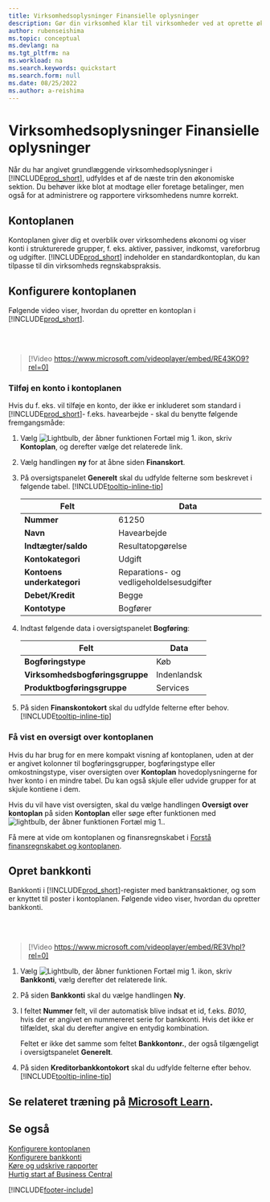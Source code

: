 ```yaml
---
title: Virksomhedsoplysninger Finansielle oplysninger
description: Gør din virksomhed klar til virksomheder ved at oprette økonomiske oplysninger i Business central.
author: rubenseishima
ms.topic: conceptual
ms.devlang: na
ms.tgt_pltfrm: na
ms.workload: na
ms.search.keywords: quickstart
ms.search.form: null
ms.date: 08/25/2022
ms.author: a-reishima
---
```


# <a name="financial-information-quick-start"></a>Virksomhedsoplysninger Finansielle oplysninger

Når du har angivet grundlæggende virksomhedsoplysninger i [!INCLUDE[prod_short](includes/prod_short.md)], udfyldes et af de næste trin den økonomiske sektion. Du behøver ikke blot at modtage eller foretage betalinger, men også for at administrere og rapportere virksomhedens numre korrekt.

## <a name="the-chart-of-accounts"></a>Kontoplanen

Kontoplanen giver dig et overblik over virksomhedens økonomi og viser konti i strukturerede grupper, f. eks. aktiver, passiver, indkomst, vareforbrug og udgifter. [!INCLUDE[prod_short](includes/prod_short.md)] indeholder en standardkontoplan, du kan tilpasse til din virksomheds regnskabspraksis.

## <a name="set-up-the-chart-of-accounts"></a>Konfigurere kontoplanen

Følgende video viser, hvordan du opretter en kontoplan i [!INCLUDE[prod_short](includes/prod_short.md)].

<br /><br />

> [!Video https://www.microsoft.com/videoplayer/embed/RE43KO9?rel=0]

### <a name="add-an-account-to-the-chart-of-accounts"></a>Tilføj en konto i kontoplanen

Hvis du f. eks. vil tilføje en konto, der ikke er inkluderet som standard i [!INCLUDE[prod_short](includes/prod_short.md)]- f.eks. havearbejde - skal du benytte følgende fremgangsmåde:

1. Vælg ![Lightbulb, der åbner funktionen Fortæl mig 1.](media/ui-search/search_small.png "Fortæl mig, hvad du vil foretage dig") ikon, skriv **Kontoplan**, og derefter vælge det relaterede link.
2. Vælg handlingen **ny** for at åbne siden **Finanskort**.
3. På oversigtspanelet **Generelt** skal du udfylde felterne som beskrevet i følgende tabel. [!INCLUDE[tooltip-inline-tip](includes/tooltip-inline-tip_md.md)]

   | Felt | Data |
   | --- | --- |
   | **Nummer** | 61250 |
   | **Navn** | Havearbejde |
   | **Indtægter/saldo** | Resultatopgørelse |
   | **Kontokategori** | Udgift |
   | **Kontoens underkategori** | Reparations- og vedligeholdelsesudgifter |
   | **Debet/Kredit** | Begge |
   | **Kontotype** | Bogfører |

4. Indtast følgende data i oversigtspanelet **Bogføring**:

   | Felt | Data |
   | --- | --- |
   | **Bogføringstype** | Køb |
   | **Virksomhedsbogføringsgruppe** | Indenlandsk |
   | **Produktbogføringsgruppe** | Services |

5. På siden **Finanskontokort** skal du udfylde felterne efter behov. [!INCLUDE[tooltip-inline-tip](includes/tooltip-inline-tip_md.md)]

### <a name="get-an-overview-of-the-chart-of-accounts"></a>Få vist en oversigt over kontoplanen

Hvis du har brug for en mere kompakt visning af kontoplanen, uden at der er angivet kolonner til bogføringsgrupper, bogføringstype eller omkostningstype, viser oversigten over **Kontoplan** hovedoplysningerne for hver konto i en mindre tabel. Du kan også skjule eller udvide grupper for at skjule kontiene i dem.

Hvis du vil have vist oversigten, skal du vælge handlingen **Oversigt over kontoplan** på siden **Kontoplan** eller søge efter funktionen med ![lightbulb, der åbner funktionen Fortæl mig 1.](media/ui-search/search_small.png "Fortæl mig, hvad du vil foretage dig").

Få mere at vide om kontoplanen og finansregnskabet i [Forstå finansregnskabet og kontoplanen](finance-general-ledger.md).

## <a name="set-up-bank-accounts"></a>Opret bankkonti

Bankkonti i [!INCLUDE[prod_short](includes/prod_short.md)]-register med banktransaktioner, og som er knyttet til poster i kontoplanen. Følgende video viser, hvordan du opretter bankkonti.

<br /><br />

> [!Video https://www.microsoft.com/videoplayer/embed/RE3Vhpl?rel=0]

1. Vælg ![Lightbulb, der åbner funktionen Fortæl mig 1.](media/ui-search/search_small.png "Fortæl mig, hvad du vil foretage dig") ikon, skriv **Bankkonti**, vælg derefter det relaterede link.
2. På siden **Bankkonti** skal du vælge handlingen **Ny**.
3. I feltet **Nummer** felt, vil der automatisk blive indsat et id, f.eks. *B010*, hvis der er angivet en nummereret serie for bankkonti. Hvis det ikke er tilfældet, skal du derefter angive en entydig kombination.

   Feltet er ikke det samme som feltet **Bankkontonr.**, der også tilgængeligt i oversigtspanelet **Generelt**.
4. På siden **Kreditorbankkontokort** skal du udfylde felterne efter behov. [!INCLUDE[tooltip-inline-tip](includes/tooltip-inline-tip_md.md)]

## <a name="see-related-training-at-microsoft-learn"></a>Se relateret træning på [Microsoft Learn](/learn/paths/set-up-financial-management-dynamics-365-business-central/).

## <a name="see-also"></a>Se også

[Konfigurere kontoplanen](finance-setup-chart-accounts.md)  
[Konfigurere bankkonti](bank-how-setup-bank-accounts.md)  
[Køre og udskrive rapporter](ui-work-report.md)  
[Hurtig start af Business Central](quick-start-business-central.md)  

[!INCLUDE[footer-include](includes/footer-banner.md)]
